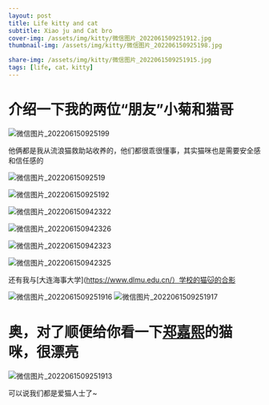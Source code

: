 ```yaml
---
layout: post
title: Life kitty and cat
subtitle: Xiao ju and Cat bro
cover-img: /assets/img/kitty/微信图片_2022061509251912.jpg
thumbnail-img: /assets/img/kitty/微信图片_202206150925198.jpg

share-img: /assets/img/kitty/微信图片_2022061509251915.jpg
tags: [life, cat，kitty]
---
```


# 介绍一下我的两位“朋友”小菊和猫哥

![微信图片_202206150925199](https://user-images.githubusercontent.com/105697385/173725595-a77f995e-3459-439a-af7f-b6184c5c9cea.jpg)

他俩都是我从流浪猫救助站收养的，他们都很乖很懂事，其实猫咪也是需要安全感和信任感的

![微信图片_20220615092519](https://user-images.githubusercontent.com/105697385/173727169-981c4ec1-b0cc-4813-ac08-aac0863e59c9.jpg)

![微信图片_202206150925192](https://user-images.githubusercontent.com/105697385/173727168-727f9d53-b63c-4b4f-a2cc-64fb991d73a9.jpg)

![微信图片_202206150942322](https://user-images.githubusercontent.com/105697385/173727186-fde333b3-87ea-4b6c-a718-41d10f39714a.jpg)

![微信图片_202206150942326](https://user-images.githubusercontent.com/105697385/173727203-e1997450-c59e-42a2-9552-c2163bb977d0.jpg)

![微信图片_202206150942323](https://user-images.githubusercontent.com/105697385/173727228-80392378-c7fd-45b5-9aa5-a27eb730cd9c.jpg)

![微信图片_202206150942325](https://user-images.githubusercontent.com/105697385/173727235-b3567929-54a4-4def-8381-50f3e0c9403d.jpg)

还有我与[大连海事大学](https://www.dlmu.edu.cn/）学校的猫🐱的合影

![微信图片_2022061509251916](https://user-images.githubusercontent.com/105697385/173728561-87504ede-60b4-4cd8-9852-3dbe0baf396e.jpg)
![微信图片_2022061509251917](https://user-images.githubusercontent.com/105697385/173728590-b2e38e8c-de05-4f22-9eb7-ea5cdbdda1ad.jpg)


# 奥，对了顺便给你看一下[郑嘉熙](https://jiaxizheng.com/)的猫咪，很漂亮

![微信图片_2022061509251913](https://user-images.githubusercontent.com/105697385/173728109-98972b1f-ed55-4747-8bfc-860fd87262cb.jpg)


可以说我们都是爱猫人士了~



